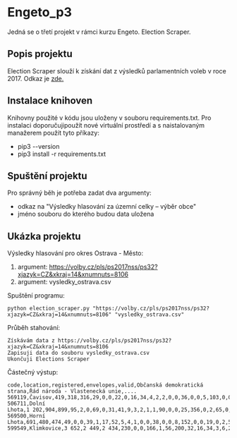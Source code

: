 # Engeto_p3

Jedná se o třetí projekt v rámci kurzu Engeto. Election Scraper. 

## Popis projektu

Election Scraper slouží k získání dat z výsledků parlamentních voleb v roce 2017. Odkaz je [zde.](https://volby.cz/pls/ps2017nss/ps3?xjazyk=CZ)

## Instalace knihoven

Knihovny použité v kódu jsou uloženy v souboru requirements.txt. Pro instalaci doporučujipoužít nové virtuální prostředí a s naistalovaným manažerem použít tyto příkazy:

- pip3 --version
- pip3 install -r requirements.txt

## Spuštění projektu

Pro správný běh je potřeba zadat dva argumenty:
- odkaz na "Výsledky hlasování za územní celky – výběr obce"
- jméno souboru do kterého budou data uložena

## Ukázka projektu

Výsledky hlasování pro okres Ostrava - Město:

1. argument: https://volby.cz/pls/ps2017nss/ps32?xjazyk=CZ&xkraj=14&xnumnuts=8106
2. argument: vysledky_ostrava.csv

Spuštění programu:

    python election_scraper.py "https://volby.cz/pls/ps2017nss/ps32?xjazyk=CZ&xkraj=14&xnumnuts=8106" "vysledky_ostrava.csv"

Průběh stahování:

    Získávám data z https://volby.cz/pls/ps2017nss/ps32?xjazyk=CZ&xkraj=14&xnumnuts=8106
    Zapisuji data do souboru vysledky_ostrava.csv
    Ukončuji Elections Scraper

Částečný výstup:

    code,location,registered,envelopes,valid,Občanská demokratická strana,Řád národa - Vlastenecká unie,....
    569119,Čavisov,419,318,316,29,0,0,22,0,16,34,4,2,2,0,0,36,0,0,5,103,0,0,27,0,1,2,0,29,4
    506711,Dolní Lhota,1 202,904,899,95,2,0,69,0,31,41,9,3,2,1,1,90,0,0,25,356,0,2,65,0,6,7,0,91,3
    569500,Horní Lhota,691,480,474,49,0,0,39,1,17,52,5,4,1,0,0,38,0,0,8,152,0,0,19,0,2,5,0,82,0
    599549,Klimkovice,3 652,2 449,2 434,230,0,0,166,1,56,200,32,16,34,3,6,292,0,4,97,835,2,0,156,2,22,8,7,256,9










